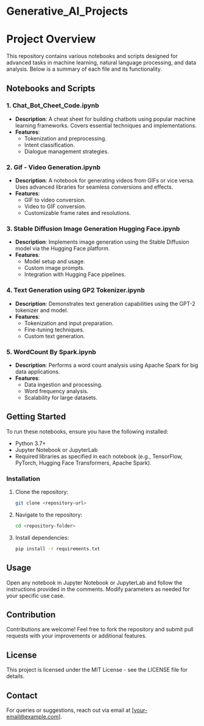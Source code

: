 # Generative_AI_Projects

# Project Overview

This repository contains various notebooks and scripts designed for advanced tasks in machine learning, natural language processing, and data analysis. Below is a summary of each file and its functionality.

## Notebooks and Scripts

### 1. Chat_Bot_Cheet_Code.ipynb
- **Description**: A cheat sheet for building chatbots using popular machine learning frameworks. Covers essential techniques and implementations.
- **Features**:
  - Tokenization and preprocessing.
  - Intent classification.
  - Dialogue management strategies.

### 2. Gif - Video Generation.ipynb
- **Description**: A notebook for generating videos from GIFs or vice versa. Uses advanced libraries for seamless conversions and effects.
- **Features**:
  - GIF to video conversion.
  - Video to GIF conversion.
  - Customizable frame rates and resolutions.

### 3. Stable Diffusion Image Generation Hugging Face.ipynb
- **Description**: Implements image generation using the Stable Diffusion model via the Hugging Face platform.
- **Features**:
  - Model setup and usage.
  - Custom image prompts.
  - Integration with Hugging Face pipelines.

### 4. Text Generation using GP2 Tokenizer.ipynb
- **Description**: Demonstrates text generation capabilities using the GPT-2 tokenizer and model.
- **Features**:
  - Tokenization and input preparation.
  - Fine-tuning techniques.
  - Custom text generation.

### 5. WordCount By Spark.ipynb
- **Description**: Performs a word count analysis using Apache Spark for big data applications.
- **Features**:
  - Data ingestion and processing.
  - Word frequency analysis.
  - Scalability for large datasets.

## Getting Started

To run these notebooks, ensure you have the following installed:
- Python 3.7+
- Jupyter Notebook or JupyterLab
- Required libraries as specified in each notebook (e.g., TensorFlow, PyTorch, Hugging Face Transformers, Apache Spark).

### Installation

1. Clone the repository:
   ```bash
   git clone <repository-url>
   ```
2. Navigate to the repository:
   ```bash
   cd <repository-folder>
   ```
3. Install dependencies:
   ```bash
   pip install -r requirements.txt
   ```

## Usage

Open any notebook in Jupyter Notebook or JupyterLab and follow the instructions provided in the comments. Modify parameters as needed for your specific use case.

## Contribution

Contributions are welcome! Feel free to fork the repository and submit pull requests with your improvements or additional features.

## License

This project is licensed under the MIT License - see the LICENSE file for details.

## Contact

For queries or suggestions, reach out via email at [your-email@example.com].

